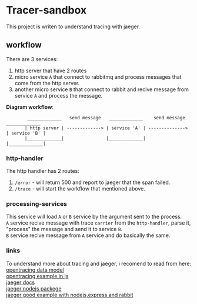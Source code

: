 # Tracer-sandbox

This project is writen to understand tracing with jaeger.

## workflow

There are 3 services:  
1. http server that have 2 routes
2. micro service `A` that connect to rabbitmq and process messages that come from the http server.
3. another micro service `B` that connect to rabbit and recive message from service `A` and process the message.  

**Diagram workflow**:  
```
        _____________   send message   _____________    send message   _____________
       | http server | -------------> | service 'A' | --------------> | service 'B' |
       |_____________|                |_____________|                 |_____________| 

```

### http-handler

The http handler has 2 routes:  
1. `/error` - will return 500 and report to jaeger that the span failed.
2. `/trace` - will start the workflow that mentioned above.

### processing-services

This service will load `A` or `B` service by the argument sent to the process.  
`A` service recive message with trace `carrier` from the `http-handler`, parse it, "process" the message and send it to service `B`.  
`B` service recive message from `A` service and do basically the same.  

### links

To understand more about tracing and jaeger, i recomend to read from here:  
[opentracing data model](https://github.com/opentracing/specification/blob/master/specification.md)  
[opentracing example in js](https://opentracing.io/guides/javascript/)  
[jaeger docs](https://www.jaegertracing.io/docs/1.17/)  
[jaeger nodejs packege](https://github.com/jaegertracing/jaeger-client-node)  
[jaeger good example with nodejs,express and rabbit](https://epsagon.com/blog/distributed-tracing-through-rabbitmq-using-node-js-jaeger/)